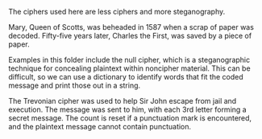 The ciphers used here are less ciphers and more steganography. 

Mary, Queen of Scotts, was beheaded in 1587 when a scrap of paper was decoded. Fifty-five years later, Charles the First, was saved by a piece of paper.

Examples in this folder include the null cipher, which is a steganographic technique for concealing plaintext within noncipher material. This can be difficult, so we can use a dictionary to identify words that fit the coded message and print those out in a string.

The Trevonian cipher was used to help Sir John escape from jail and execution. The message was sent to him, with each 3rd letter forming a secret message. The count is reset if a punctuation mark is encountered, and the plaintext message cannot contain punctuation.
